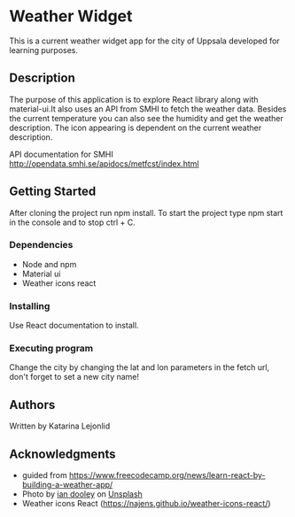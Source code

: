 # Weather Widget

This is a  current weather widget app for the city of Uppsala developed for learning purposes.

## Description

The purpose of this application is to explore React library along with material-ui.It also uses an API from SMHI to fetch the weather data.
Besides the current temperature you can also see the humidity and get the weather description. The icon appearing is dependent on the current weather description.

API documentation for SMHI http://opendata.smhi.se/apidocs/metfcst/index.html

## Getting Started

After cloning the project run npm install. To start the project type npm start in the console and to stop ctrl + C. 

### Dependencies

* Node and npm
* Material ui
* Weather icons react

### Installing

Use React documentation to install.

### Executing program

Change the city by changing the lat and lon parameters in the fetch url, don't forget to set a new city name!

## Authors

Written by Katarina Lejonlid

## Acknowledgments

 * guided from https://www.freecodecamp.org/news/learn-react-by-building-a-weather-app/
 * Photo by <a href="https://unsplash.com/@sadswim?utm_source=unsplash&utm_medium=referral&utm_content=creditCopyText">ian dooley</a> on 
 <a href="https://unsplash.com/s/photos/sky-background-landscape?utm_source=unsplash&utm_medium=referral&utm_content=creditCopyText">Unsplash</a>
 * Weather icons React (https://najens.github.io/weather-icons-react/)
